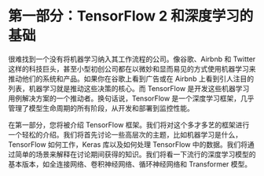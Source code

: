 # 第一部分：TensorFlow 2 和深度学习的基础

很难找到一个没有将机器学习纳入其工作流程的公司。像谷歌、Airbnb 和 Twitter 这样的科技巨头，甚至小型初创公司都在以微妙和显而易见的方式使用机器学习来推动他们的系统和产品。如果你在谷歌上看到广告或在 Airbnb 上看到引人注目的列表，机器学习就是推动这些决策的核心。而 TensorFlow 是开发这些机器学习用例解决方案的一个推动者。换句话说，TensorFlow 是一个深度学习框架，几乎管理了模型生命周期的所有阶段，从开发和部署到监控性能。

在第一部分，您将被介绍 TensorFlow 框架。我们将对这个多才多艺的框架进行一个轻松的介绍。我们将首先讨论一些高层次的主题，比如机器学习是什么，TensorFlow 如何工作，Keras 库以及如何处理 TensorFlow 中的数据。我们将通过简单的场景来解释在讨论期间获得的知识。我们将看一下流行的深度学习模型的基本版本，如全连接网络、卷积神经网络、循环神经网络和 Transformer 模型。

